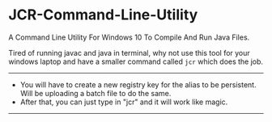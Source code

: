 # JCR-Command-Line-Utility
A Command Line Utility For Windows 10 To Compile And Run Java Files.

Tired of running javac and java in terminal, why not use this tool for your windows laptop and have a smaller command called ```jcr``` which does the job.
<hr />

<ul>
	<li>
		You will have to create a new registry key for the alias to be persistent. Will be uploading a batch file to do the same.
	</li>
	<li>
		After that, you can just type in "jcr" and it will work like magic.
	</li>
</ul>
<hr />
